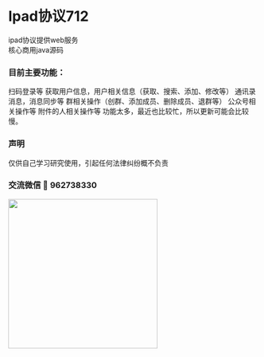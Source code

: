 # Ipad协议712

ipad协议提供web服务<br/>
核心商用java源码
### 目前主要功能：

扫码登录等
获取用户信息，用户相关信息（获取、搜索、添加、修改等）
通讯录消息，消息同步等
群相关操作（创群、添加成员、删除成员、退群等）
公众号相关操作等
附件的人相关操作等
功能太多，最近也比较忙，所以更新可能会比较慢。
### 声明

仅供自己学习研究使用，引起任何法律纠纷概不负责

### 交流微信 🐧 962738330
 <img src="https://buckettest-file2.oss-cn-shanghai.aliyuncs.com/WechatIMG56.jpeg" width = "300" height = "300" alt="" align=center />
